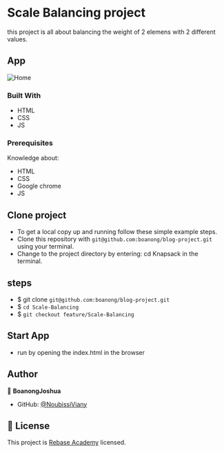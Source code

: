 # Scale Balancing project

this project is all about balancing the weight of 2 elemens with 2 different values.

## App

![Home](assets/images/home.png)

### Built With

- HTML
- CSS
- JS

### Prerequisites

Knowledge about:

- HTML
- CSS
- Google chrome
- JS

## Clone project

- To get a local copy up and running follow these simple example steps.
- Clone this repository with `git@github.com:boanong/blog-project.git` using your terminal.
- Change to the project directory by entering: cd Knapsack in the terminal.

## steps

- $ git clone `git@github.com:boanong/blog-project.git`
- $ `cd Scale-Balancing`
- $ `git checkout feature/Scale-Balancing`

## Start App

- run by opening the index.html in the browser

## Author

👤 **BoanongJoshua**

- GitHub: [@NoubissiViany](https://github.com/boanong/scale-balance)

## 📝 License

This project is [Rebase Academy](./LICENSE) licensed.
